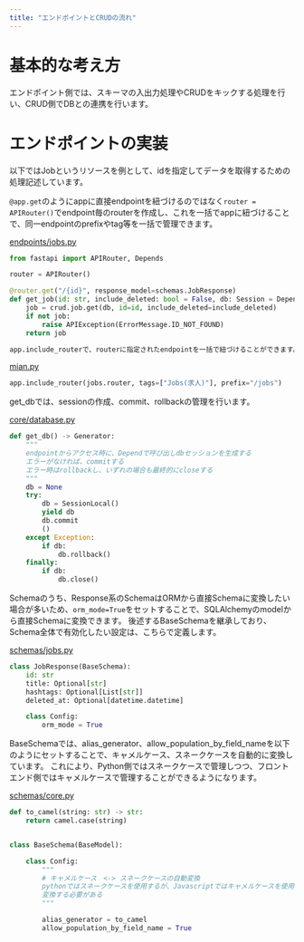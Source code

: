 ```yaml
---
title: "エンドポイントとCRUDの流れ"
---
```


# 基本的な考え方

エンドポイント側では、スキーマの入出力処理やCRUDをキックする処理を行い、CRUD側でDBとの連携を行います。

# エンドポイントの実装

以下ではJobというリソースを例として、idを指定してデータを取得するための処理記述しています。


```@app.get```のようにappに直接endpointを紐づけるのではなく```router = APIRouter()```でendpoint毎のrouterを作成し、これを一括でappに紐づけることで、同一endpointのprefixやtag等を一括で管理できます。

[endpoints/jobs.py](https://github.com/takashi-yoneya/fastapi-mybest-template/blob/e1130d4f0437bbfe3bbd2211c832ac0f2107ff67/app/api/endpoints/jobs.py#L25)

```python
from fastapi import APIRouter, Depends

router = APIRouter()

@router.get("/{id}", response_model=schemas.JobResponse)
def get_job(id: str, include_deleted: bool = False, db: Session = Depends(get_db)) -> models.Job:
    job = crud.job.get(db, id=id, include_deleted=include_deleted)
    if not job:
        raise APIException(ErrorMessage.ID_NOT_FOUND)
    return job

app.include_routerで、routerに指定されたendpointを一括で紐づけることができます。

```
[mian.py](https://github.com/takashi-yoneya/fastapi-mybest-template/blob/e1130d4f0437bbfe3bbd2211c832ac0f2107ff67/app/main.py#L49)

```python
app.include_router(jobs.router, tags=["Jobs(求人)"], prefix="/jobs")
```

get_dbでは、sessionの作成、commit、rollbackの管理を行います。

[core/database.py](https://github.com/takashi-yoneya/fastapi-mybest-template/blob/e1130d4f0437bbfe3bbd2211c832ac0f2107ff67/app/core/database.py#L35)
```python
def get_db() -> Generator:
    """
    endpointからアクセス時に、Dependで呼び出しdbセッションを生成する
    エラーがなければ、commitする
    エラー時はrollbackし、いずれの場合も最終的にcloseする
    """
    db = None
    try:
        db = SessionLocal()
        yield db
        db.commit
        ()
    except Exception:
        if db:
            db.rollback()
    finally:
        if db:
            db.close()
```

Schemaのうち、Response系のSchemaはORMから直接Schemaに変換したい場合が多いため、```orm_mode=True```をセットすることで、SQLAlchemyのmodelから直接Schemaに変換できます。
後述するBaseSchemaを継承しており、Schema全体で有効化したい設定は、こちらで定義します。

[schemas/jobs.py](https://github.com/takashi-yoneya/fastapi-mybest-template/blob/e1130d4f0437bbfe3bbd2211c832ac0f2107ff67/app/schemas/job.py#L8)
```python
class JobResponse(BaseSchema):
    id: str
    title: Optional[str]
    hashtags: Optional[List[str]]
    deleted_at: Optional[datetime.datetime]

    class Config:
        orm_mode = True

```

BaseSchemaでは、alias_generator、allow_population_by_field_nameを以下のようにセットすることで、キャメルケース、スネークケースを自動的に変換しています。
これにより、Python側ではスネークケースで管理しつつ、フロントエンド側ではキャメルケースで管理することができるようになります。

[schemas/core.py](https://github.com/takashi-yoneya/fastapi-mybest-template/blob/e1130d4f0437bbfe3bbd2211c832ac0f2107ff67/app/schemas/core.py#L8)
```python
def to_camel(string: str) -> str:
    return camel.case(string)


class BaseSchema(BaseModel):

    class Config:
        """
        # キャメルケース　<-> スネークケースの自動変換
        pythonではスネークケースを使用するが、Javascriptではキャメルケースを使用する場合が多いため
        変換する必要がある
        """

        alias_generator = to_camel
        allow_population_by_field_name = True

```
